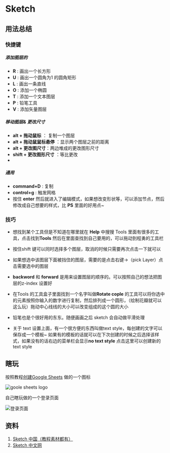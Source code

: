 # Sketch

## 用法总结

### 快捷键

##### 添加图层的

* **R** : 画出一个长方形
* **U** : 画出一个圆角为1 的圆角矩形
* **L** : 画出一条直线
* **O** : 添加一个椭圆
* **T** : 添加一个文本图层
* **P** : 铅笔工具
* **V** : 添加矢量图层

##### 移动图层& 更改尺寸
* **alt + 拖动鼠标** ： 复制一个图层
* **alt + 拖动鼠鼠标悬停** ：显示两个图层之前的距离
* **alt + 更改图尺寸**：两边堆成的更改图形尺寸
* **shift + 更改图形尺寸** ：等比更改
* 

##### 通用

* **command+D** : 复制
* **control+g** : 触发网格
* 按住 **enter** 然后就进入了编辑模式，如果想改变形状等，可以添加节点，然后修改成自己想要的样式，比 **PS** 里面的好用点~





### 技巧

* 想找到某个工具但是不知道在哪里就在 **Help** 中搜搜
Tools 里面有很多的工具，点击找到**Tools** 然后在里面查找到自己要用的，可以拖动到程勇的工具栏

* 按住shift 键可以同时选择多个图层，取消的时候只需要再次点击一下就可以
* 如果想选中该图层下面被挡住的图层，需要的是点击右键->（pick Layer）点击需要选中的图层
* **backword** 和 **forward** 是用来设置图层的顺序的。可以按照自己的想法把图层的z-index 设置好
* 在Tools 的工具盒子里面找到一个名字叫做**Rotate cople** 的工具可以将你选中的元素按照你输入的数字进行复制，然后排列成一个圆形，（绘制花瓣就可以这么玩）拖动中心线线的大小可以改变组成的这个圆的大小
* 铅笔也是个很好用的东东。随便画画之后 sketch 会自动做平滑处理
* 关于 text 设置上面，有一个很方便的东西叫做text style，每创建的文字可以保存成一个模板~ 如果有的模板的话就可以在下次创建的时候之后选择该样式，如果没有的话右边的菜单栏会显示**no text style** 点击这里可以创建新的text style


## 瞎玩

按照教程[创建Google Sheets](https://www.sketchs.cn/tutorials/detail/233.html) 做的一个图标

![goole sheets logo](http://7xlqb6.com1.z0.glb.clouddn.com/sketch-example_01)

自己瞎玩做的一个登录页面

![登录页面](http://7xlqb6.com1.z0.glb.clouddn.com/sketch-example_02)


## 资料

1. [Sketch 中国（教程素材都有）](https://www.sketchs.cn/tutorials.html)
2. [Sketch 中文网](http://www.sketchcn.com/)